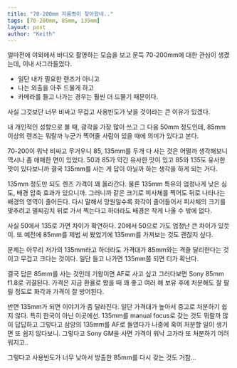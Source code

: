 ```yaml
---
title: "70-200mm 지름병이 찾아왔네.."
tags: [70-200mm, 85mm, 135mm]
layout: post
author: "Keith"
---
```


얼마전에 야외에서 비디오 촬영하는 모습을 보고 문득 70-200mm에 대한 관심이 생겼는데, 이내 사그라들었다.

- 일단 내가 필요한 렌즈가 아니고
- 나는 외출을 아주 드물게 하고
- 카메라를 들고 나가는 경우는 훨씬 더 드물기 때문이다.

사실 그것보단 너무 비싸고 무겁고 사용빈도가 낮을 것이라는 큰 이유가 있겠다. 

내 개인적인 성향으로 볼 때, 광각을 가장 많이 쓰고 그 다음 50mm 정도인데, 85mm 이상의 렌즈는 뭐랄까 누군가 찍어줄 사람이 있을 때에 의미가 있다고 본다.

70-200이 워낙 비싸고 무거우니 85, 135mm를 두개 다 사는 것은 어떨까 생각해보니 역시나 좀 애매한 면이 있었다. 50과 85가 약간 유사한 맛이 있고 85와 135도 유사한 맛이 있다보니까 결국 135mm를 사는 게 답이 아닐까 하는 생각을 하게 되는 거다.

135mm 정도만 되도 렌즈 가격이 꽤 올라간다. 물론 135mm 특유의 엄청나게 낮은 심도, 배경 압축 효과가 있으니까. 그러니까 같은 크기로 피사체를 찍어도 뒤로 나타나는 배경의 영역이 줄어든다. 다시 말해서 망원일수록 화각이 줄어들어서 피사체의 크기를 맞추려고 멀찌감치 뒤로 가서 찍는다고 하더라도 배경은 작게 나올 수 밖에 없다. 

사실 50에서 135로 가면 차이가 확연하다. 20에서 50으로 가도 엄청난 큰 차이가 있듯이. 또 예전에 85mm를 제법 써 봤었기에 135mm를 가져보는 것도 괜찮지 싶다.

문제는 아무리 저가의 135mm라고 하더라도 가격대가 85mm와는 격을 달리한다는 것이고 무겁고 크다는 것이다. 일단 들고 나가면 135mm쯤 되면 티가 확난다. 

결국 답은 85mm를 사는 것인데 기왕이면 AF로 사고 싶고 그러다보면 Sony 85mm f1.8로 귀결된다. 가격은 지금 환율로 봤을 때 꽤 좋고 여러 해 보유 후에 처분해도 잘 팔릴 정도로 화각과 가격이 잘 방어된다. 

반면 135mm가 되면 이야기가 좀 달라진다. 일단 가격대가 높아서 중고로 처분하기 쉽지 않다. 특히 한국이 아닌 이곳에선. 135mm를 manual focus로 갖는 것도 뭐랄까 많이 답답하고 그렇다고 삼양의 135mm를 AF로 들였다가 나중에 혹여 처분할 일이 생기면 또 쉽지 않다보니. 그렇다고 Sony GM을 사면 가격이 워낙 고가라 또 처분하기 어려워지고..

그렇다고 사용빈도가 너무 낮아서 방출한 85mm를 다시 갖는 것도 거참...